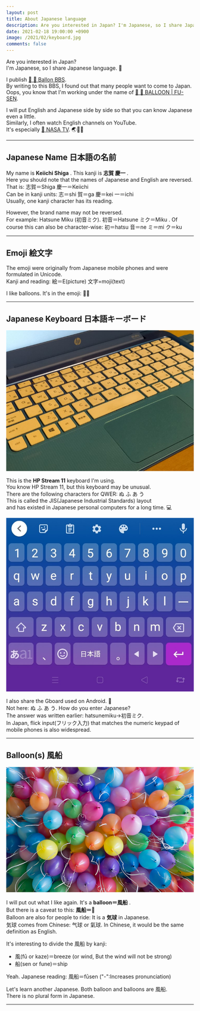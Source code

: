 ```yaml
---
layout: post
title: About Japanese language
description: Are you interested in Japan? I'm Japanese, so I share Japanese language.
date: 2021-02-18 19:00:00 +0900
image: /2021/02/keyboard.jpg
comments: false
---
```


Are you interested in Japan?\
I'm Japanese, so I share Japanese language. 🗾

<!--more-->

I publish [🔗 🎈 Ballon BBS](https://www.telnetbbsguide.com/bbs/ballon-bbs/).\
By writing to this BBS, I found out that many people want to come to Japan.\
Oops, you know that I'm working under the name of [🔗 🎈 BALLOON | FU-SEN](https://github.com/fu-sen).

I will put English and Japanese side by side so that you can know Japanese even a little.\
Similarly, I often watch English channels on YouTube.\
It's especially [🔗 NASA TV](https://www.youtube.com/channel/UCLA_DiR1FfKNvjuUpBHmylQ). 🌏🚀😆

___

## Japanese Name 日本語の名前

My name is **Keiichi Shiga** . This kanji is **志賀 慶一** . \
Here you should note that the names of Japanese and English are reversed. \
That is: 志賀＝Shiga 慶一＝Keiichi\
Can be in kanji units: 志＝shi 賀＝ga 慶＝kei 一＝ichi\
Usually, one kanji character has its reading.

However, the brand name may not be reversed.\
For example: Hatsune Miku (初音ミク). 初音＝Hatsune ミク＝Miku .
Of course this can also be character-wise: 初＝hatsu 音＝ne ミ＝mi ク＝ku

___

## Emoji 絵文字

The emoji were originally from Japanese mobile phones and were formulated in Unicode.\
Kanji and reading: 絵＝E(picture) 文字=moji(text)

I like balloons. It's in the emoji: 🎈😄

___

## Japanese Keyboard 日本語キーボード

![HP Stream 11 Keyboard](/2021/02/keyboard.jpg)

This is the **HP Stream 11** keyboard I'm using.\
You know HP Stream 11, but this keyboard may be unusual.\
There are the following characters for QWER: ぬ ふ あ う\
This is called the JIS(Japanese Industrial Standards) layout\
and has existed in Japanese personal computers for a long time. 💻

![Gboard](/2021/02/gboard.jpg)

I also share the Gboard used on Android. 📱\
Not here: ぬ ふ あ う. How do you enter Japanese?\
The answer was written earlier: hatsunemiku→初音ミク.\
In Japan, flick input(フリック入力) that matches the numeric keypad of mobile phones is also widespread.

___

## Balloon(s) 風船

![Gboard](/2021/02/balloons.jpg)

I will put out what I like again. It's a **balloon＝風船** .\
But there is a caveat to this: **風船＝🎈**\
Balloon are also for people to ride: <i class="fab fa-fly"></i> It is a **気球** in Japanese.\
気球 comes from Chinese: 气球 or 氣球. In Chinese, it would be the same definition as English.

It's interesting to divide the 風船 by kanji:

- 風(fū or kaze)＝breeze (or wind, But the wind will not be strong)
- 船(sen or fune)＝ship

Yeah. Japanese reading: 風船＝fūsen ("-":Increases pronunciation)

Let's learn another Japanese. Both balloon and balloons are 風船.\
There is no plural form in Japanese.

___



